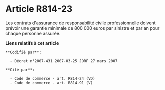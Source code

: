 # Article R814-23

Les contrats d'assurance de responsabilité civile professionnelle doivent prévoir une garantie minimale de 800 000 euros par
sinistre et par an pour chaque personne assurée.

**Liens relatifs à cet article**

	**Codifié par**:

	  - Décret n°2007-431 2007-03-25 JORF 27 mars 2007

	**Cité par**:

	  - Code de commerce - art. R814-24 (VD)
	  - Code de commerce - art. R814-91 (V)
